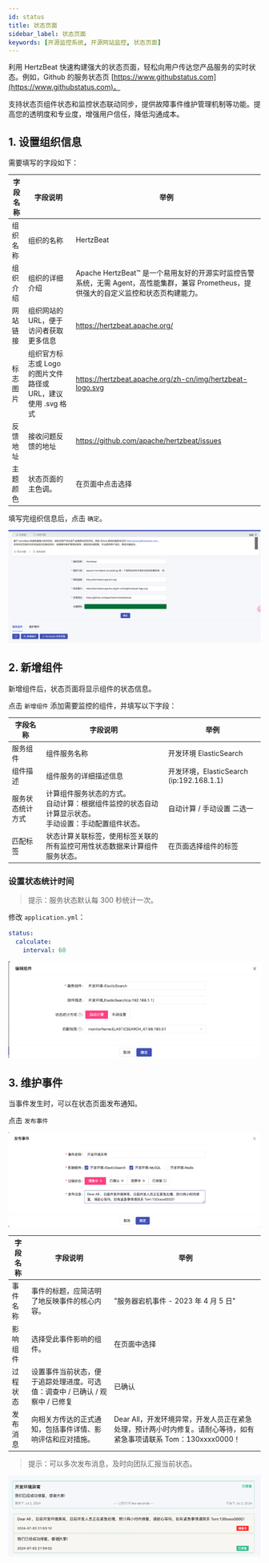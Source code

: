 ```yaml
---
id: status  
title: 状态页面  
sidebar_label: 状态页面  
keywords: [开源监控系统, 开源网站监控, 状态页面]
---
```


利用 HertzBeat 快速构建强大的状态页面，轻松向用户传达您产品服务的实时状态。例如，Github 的服务状态页 [https://www.githubstatus.com](https://www.githubstatus.com)。

支持状态页组件状态和监控状态联动同步，提供故障事件维护管理机制等功能。提高您的透明度和专业度，增强用户信任，降低沟通成本。

## 1. 设置组织信息

需要填写的字段如下：

| 字段名称 |                  字段说明                  |                                                举例                                                 |
|------|----------------------------------------|---------------------------------------------------------------------------------------------------|
| 组织名称 | 组织的名称                                  | HertzBeat                                                                                         |
| 组织介绍 | 组织的详细介绍                                | Apache HertzBeat™ 是一个易用友好的开源实时监控告警系统，无需 Agent，高性能集群，兼容 Prometheus，提供强大的自定义监控和状态页构建能力。 |
| 网站链接 | 组织网站的 URL，便于访问者获取更多信息                  | <https://hertzbeat.apache.org/>                                                                     |
| 标志图片 | 组织官方标志或 Logo 的图片文件路径或 URL，建议使用 .svg 格式 | <https://hertzbeat.apache.org/zh-cn/img/hertzbeat-logo.svg>                                         |
| 反馈地址 | 接收问题反馈的地址                              | <https://github.com/apache/hertzbeat/issues>                                                        |
| 主题颜色 | 状态页面的主色调。                              | 在页面中点击选择                                                                                          |

填写完组织信息后，点击 `确定`。

![HertzBeat](/img/docs/help/status-3.png)

## 2. 新增组件

新增组件后，状态页面将显示组件的状态信息。

点击 `新增组件` 添加需要监控的组件，并填写以下字段：

|   字段名称   |                            字段说明                             |                 举例                  |
|----------|-------------------------------------------------------------|-------------------------------------|
| 服务组件     | 组件服务名称                                                      | 开发环境 ElasticSearch                  |
| 组件描述     | 组件服务的详细描述信息                                                 | 开发环境，ElasticSearch (ip:192.168.1.1) |
| 服务状态统计方式 | 计算组件服务状态的方式。<br/>自动计算：根据组件监控的状态自动计算显示状态。<br/>手动设置：手动配置组件状态。 | 自动计算 / 手动设置 二选一                     |
| 匹配标签     | 状态计算关联标签，使用标签关联的所有监控可用性状态数据来计算组件服务状态。                       | 在页面选择组件的标签                          |

### 设置状态统计时间

> 提示：服务状态默认每 300 秒统计一次。

修改 `application.yml`：

```yaml
status:
  calculate:
    interval: 60
```

![HertzBeat](/img/docs/help/status-4.png)

## 3. 维护事件

当事件发生时，可以在状态页面发布通知。

点击 `发布事件`

![HertzBeat](/img/docs/help/status-1.png)

| 字段名称 |                    字段说明                     |                                  举例                                  |
|------|---------------------------------------------|----------------------------------------------------------------------|
| 事件名称 | 事件的标题，应简洁明了地反映事件的核心内容。                      | "服务器宕机事件 - 2023 年 4 月 5 日"                                           |
| 影响组件 | 选择受此事件影响的组件。                                | 在页面中选择                                                               |
| 过程状态 | 设置事件当前状态，便于追踪处理进度。可选值：调查中 / 已确认 / 观察中 / 已修复 | 已确认                                                                  |
| 发布消息 | 向相关方传达的正式通知，包括事件详情、影响评估和应对措施。               | Dear All，开发环境异常，开发人员正在紧急处理，预计两小时内修复。请耐心等待，如有紧急事项请联系 Tom：130xxxx0000！ |

> 提示：可以多次发布消息，及时向团队汇报当前状态。

![HertzBeat](/img/docs/help/status-2.png)
